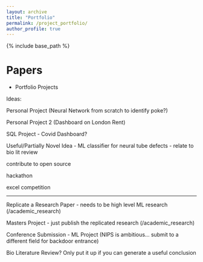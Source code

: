 ```yaml
---
layout: archive
title: "Portfolio"
permalink: /project_portfolio/
author_profile: true
---
```


{% include base_path %}

Papers
======
* Portfolio Projects

Ideas:

Personal Project (Neural Network from scratch to identify poke?)

Personal Project 2 (Dashboard on London Rent)

SQL Project - Covid Dashboard?

Useful/Partially Novel Idea - ML classifier for neural tube defects - relate to bio lit review

contribute to open source

hackathon

excel competition

-----------

Replicate a Research Paper - needs to be high level ML research (/academic_research)

Masters Project - just publish the replicated research (/academic_research)

Conference Submission - ML Project (NIPS is ambitious... submit to a different field for backdoor entrance)

Bio Literature Review? Only put it up if you can generate a useful conclusion